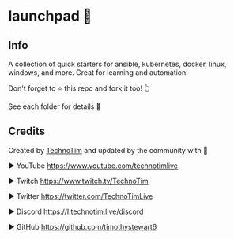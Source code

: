 # launchpad 🚀

## Info

A collection of quick starters for ansible, kubernetes, docker, linux, windows, and more.  Great for learning and automation!

Don't forget to ⭐  this repo and fork it too! 👆

See each folder for details 📁

## Credits


Created by [TechnoTim](https://technotim.live) and updated by the community with 💛

► YouTube https://www.youtube.com/technotimlive

► Twitch https://www.twitch.tv/TechnoTim

► Twitter https://twitter.com/TechnoTimLive

► Discord https://l.technotim.live/discord

► GitHub https://github.com/timothystewart6
